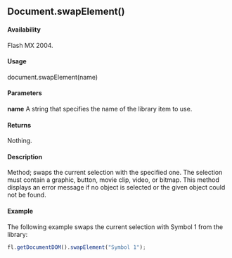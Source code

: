 ## Document.swapElement()

#### Availability

Flash MX 2004.

#### Usage

document.swapElement(name)

#### Parameters

**name** A string that specifies the name of the library item to use.

#### Returns

Nothing.

#### Description

Method; swaps the current selection with the specified one. The selection must contain a graphic, button, movie clip, video, or bitmap. This method displays an error message if no object is selected or the given object could not be found.

#### Example

The following example swaps the current selection with Symbol 1 from the library:

```javascript
fl.getDocumentDOM().swapElement("Symbol 1");
```

